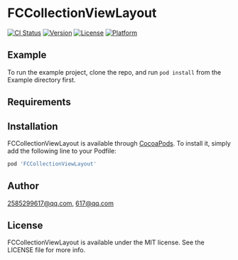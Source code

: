 # FCCollectionViewLayout

[![CI Status](https://img.shields.io/travis/2585299617@qq.com/FCCollectionViewLayout.svg?style=flat)](https://travis-ci.org/2585299617@qq.com/FCCollectionViewLayout)
[![Version](https://img.shields.io/cocoapods/v/FCCollectionViewLayout.svg?style=flat)](https://cocoapods.org/pods/FCCollectionViewLayout)
[![License](https://img.shields.io/cocoapods/l/FCCollectionViewLayout.svg?style=flat)](https://cocoapods.org/pods/FCCollectionViewLayout)
[![Platform](https://img.shields.io/cocoapods/p/FCCollectionViewLayout.svg?style=flat)](https://cocoapods.org/pods/FCCollectionViewLayout)

## Example

To run the example project, clone the repo, and run `pod install` from the Example directory first.

## Requirements

## Installation

FCCollectionViewLayout is available through [CocoaPods](https://cocoapods.org). To install
it, simply add the following line to your Podfile:

```ruby
pod 'FCCollectionViewLayout'
```

## Author

2585299617@qq.com, 617@qq.com

## License

FCCollectionViewLayout is available under the MIT license. See the LICENSE file for more info.
